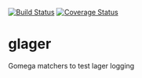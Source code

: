 [![Build Status](https://travis-ci.org/st3v/glager.svg?branch=master)](https://travis-ci.org/st3v/glager)
[![Coverage Status](https://coveralls.io/repos/st3v/glager/badge.svg?branch=master)](https://coveralls.io/r/st3v/glager?branch=master)

# glager

Gomega matchers to test lager logging
